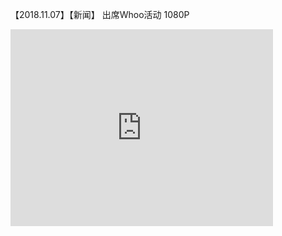 【2018.11.07】【新闻】 出席Whoo活动 1080P       
<iframe width="420" height="315" src="https://v.miaopai.com/iframe?fid=1034:4304059868319503" frameborder="0" allowfullscreen></iframe>
